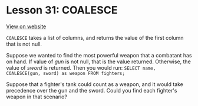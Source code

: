 # Lesson 31: COALESCE

[View on website](https://www.sql-easy.com/coalesce)

`COALESCE` takes a list of columns, and returns the value of the first column that is not null.

Suppose we wanted to find the most powerful weapon that a combatant has on hand. If value of *gun* is not null, that is the value returned. Otherwise, the value of *sword* is returned. Then you would run:
`SELECT name, COALESCE(gun, sword) as weapon FROM fighters;`

Suppose that a fighter's tank could count as a weapon, and it would take precedence over the gun and the sword. Could you find each fighter's weapon in that scenario?